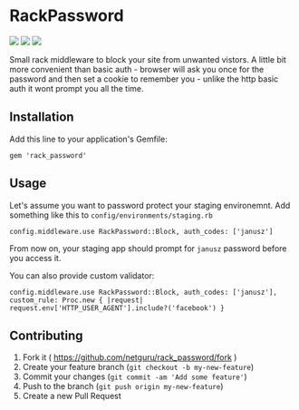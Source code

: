 # RackPassword
![](http://img.shields.io/gem/v/rack_password.svg?style=flat-square)
[![](http://img.shields.io/codeclimate/github/netguru/rack_password.svg?style=flat-square)](https://codeclimate.com/github/netguru/rack_password)
[![](http://img.shields.io/travis/netguru/rack_password.svg?style=flat-square)](ps://travis-ci.org/netguru/rack_password)

Small rack middleware to block your site from unwanted vistors. A little bit more convenient than basic auth - browser will ask you once for the password and then set a cookie to remember you - unlike the http basic auth it wont prompt you all the time.

## Installation

Add this line to your application's Gemfile:

    gem 'rack_password'

## Usage

Let's assume you want to password protect your staging environemnt. Add something like this to `config/environments/staging.rb `


```
config.middleware.use RackPassword::Block, auth_codes: ['janusz']
```

From now on, your staging app should prompt for `janusz` password before you access it.

You can also provide custom validator:

```
config.middleware.use RackPassword::Block, auth_codes: ['janusz'], custom_rule: Proc.new { |request| request.env['HTTP_USER_AGENT'].include?('facebook') }
```

## Contributing

1. Fork it ( https://github.com/netguru/rack_password/fork )
2. Create your feature branch (`git checkout -b my-new-feature`)
3. Commit your changes (`git commit -am 'Add some feature'`)
4. Push to the branch (`git push origin my-new-feature`)
5. Create a new Pull Request

